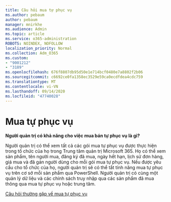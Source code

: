```yaml
---
title: Câu hỏi mua tự phục vụ
ms.author: pebaum
author: pebaum
manager: mnirkhe
ms.audience: Admin
ms.topic: article
ms.service: o365-administration
ROBOTS: NOINDEX, NOFOLLOW
localization_priority: Normal
ms.collection: Adm_O365
ms.custom:
- "9001212"
- "3189"
ms.openlocfilehash: 676f8807db95d50e1e714bcf0480e7a8802f2b06
ms.sourcegitcommit: c6692ce0fa1358ec3529e59ca0ecdfdea4cdc759
ms.translationtype: MT
ms.contentlocale: vi-VN
ms.lasthandoff: 09/14/2020
ms.locfileid: "47740028"
---
```

# <a name="self-service-purchase"></a>Mua tự phục vụ

**Người quản trị có khả năng cho việc mua bán tự phục vụ là gì?**

Người quản trị có thể xem tất cả các gói mua tự phục vụ được thực hiện trong tổ chức của họ trong Trung tâm quản trị Microsoft 365. Họ có thể xem sản phẩm, tên người mua, đăng ký đã mua, ngày hết hạn, lịch sử đơn hàng, giá mua và đã gán người dùng cho mỗi gói mua tự phục vụ.  Nếu được yêu cầu cho tổ chức của họ, người quản trị sẽ có thể tắt tính năng mua tự phục vụ trên cơ sở mỗi sản phẩm qua PowerShell.  Người quản trị có cùng một quản lý dữ liệu và các chính sách truy nhập qua các sản phẩm đã mua thông qua mua tự phục vụ hoặc trung tâm.

[Câu hỏi thường gặp về mua tự phục vụ](https://aka.ms/self-service-purchase-faq)

